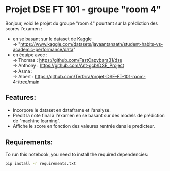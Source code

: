 # Projet DSE FT 101 - groupe "room 4"

Bonjour, 
voici le projet du groupe "room 4" pourtant sur la prédiction des scores l'examen :
 - en se basant sur le dataset de Kaggle  
-> "https://www.kaggle.com/datasets/jayaantanaath/student-habits-vs-academic-performance/data"  
 - en équipe avec :  
-> Thomas   : https://github.com/FastCapybara31/dse  
-> Anthony  : https://github.com/Ant-gcb/DSE_Project  
-> Asma     :  
-> Albert  : https://github.com/Ter0rra/projet-DSE-FT-101-room-4-/tree/main  

## Features:
- Incorpore le dataset en dataframe et l'analyse.
- Prédit la note final à l'examen en se basant sur des models de prédiction de "machine learning".
- Affiche le score en fonction des valeures rentrée dans le predicteur.


## Requirements:
To run this notebook, you need to install the required dependencies:

```bash
pip install -r requirements.txt
